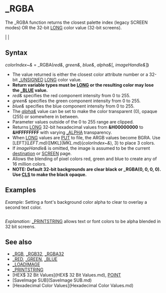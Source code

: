 # _RGBA

The _RGBA function returns the closest palette index (legacy SCREEN modes) OR the 32-bit [LONG](LONG.md) color value (32-bit screens).

  

|  |

## Syntax

*colorIndex~&* = _RGBA(*red&*, *green&*, *blue&*, *alpha&*[, *imageHandle&*]**)**
  

* The value returned is either the closest color attribute number or a 32-bit [_UNSIGNED](_UNSIGNED.md) [LONG](LONG.md) color value.
* **Return variable types must be [LONG](LONG.md) or the resulting color may lose the [_BLUE](_BLUE.md) value.**
* *red&* specifies the red component intensity from 0 to 255.
* *green&* specifies the green component intensity from 0 to 255.
* *blue&* specifies the blue component intensity from 0 to 255.
* The [*alpha&*](*alpha&*.md) value can be set to make the color transparent (0), opaque (255) or somewhere in between.
* Parameter values outside of the 0 to 255 range are clipped.
* Returns [LONG](LONG.md) 32-bit hexadecimal values from **&H00000000** to **&HFFFFFFFF** with varying [_ALPHA](_ALPHA.md) transparency.
* When [LONG](LONG.md) values are [PUT](PUT.md) to file, the ARGB values become BGRA. Use [LEFT$](LEFT$.md)([MKL$](MKL$.md)(*colorIndex~&*), 3) to place 3 colors.
* If *imageHandle&* is omitted, the image is assumed to be the current [destination](destination.md) or [SCREEN](SCREEN.md) page.
* Allows the blending of pixel colors red, green and blue to create any of 16 million colors.
* **NOTE: Default 32-bit backgrounds are clear black or _RGBA(0, 0, 0, 0). Use [CLS](CLS.md) to make the black opaque.**

  

## Examples

*Example:* Setting a font's background color alpha to clear to overlay a second text color.

``` scrn& = [_NEWIMAGE](_NEWIMAGE.md)(400, 400, 32) [SCREEN](SCREEN.md) scrn& fnt& = [_LOADFONT](_LOADFONT.md)("C:\WINDOWS\FONTS\ARIAL.TTF", 26) [_FONT](_FONT.md) fnt& X% = 20 Y% = 20 [COLOR](COLOR.md) [_RGB](_RGB.md)(255, 255, 255), [_RGB](_RGB.md)(0, 0, 0) 'Foreground set to WHITE background to BLACK [_PRINTSTRING](_PRINTSTRING.md) (X%, Y%), "Hello World" [COLOR](COLOR.md) [_RGB](_RGB.md)(255, 0, 0), _RGBA(0, 0, 0, 0) 'Foreground set to RED background to TRANSPARENT BLACK [_PRINTSTRING](_PRINTSTRING.md) (X% + 2, Y% + 2), "Hello World" [END](END.md)  
```

*Explanation:* [_PRINTSTRING](_PRINTSTRING.md) allows text or font colors to be alpha blended in 32 bit screens.

  

## See also

* [_RGB](_RGB.md), [_RGB32](_RGB32.md), [_RGBA32](_RGBA32.md)
* [_RED](_RED.md), [_GREEN](_GREEN.md), [_BLUE](_BLUE.md)
* [_LOADIMAGE](_LOADIMAGE.md)
* [_PRINTSTRING](_PRINTSTRING.md)
* [HEX$ 32 Bit Values](HEX$ 32 Bit Values.md), [POINT](POINT.md)
* [SaveImage SUB](SaveImage SUB.md)
* [Hexadecimal Color Values](Hexadecimal Color Values.md)

  
